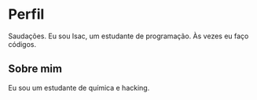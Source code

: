 <h1>Perfil</h1>
Saudações. Eu sou Isac, um estudante de programação. Às vezes eu faço códigos.

<h2>Sobre mim</h2>
Eu sou um estudante de química e hacking.
<!---
Aizakkuxd/Aizakkuxd is a ✨ special ✨ repository because its `README.md` (this file) appears on your GitHub profile.
You can click the Preview link to take a look at your changes.
--->
